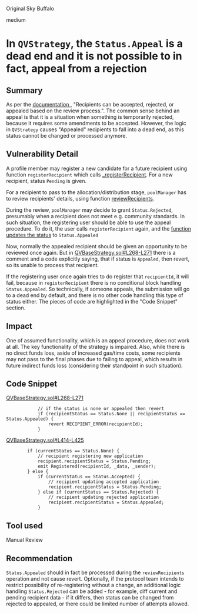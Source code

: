 Original Sky Buffalo

medium

# In `QVStrategy`, the `Status.Appeal` is a dead end and it is not possible to in fact, appeal from a rejection
## Summary
As per the [documentation ](https://github.com/sherlock-audit/2023-09-Gitcoin/blob/main/allo-v2/contracts/strategies/qv-base/README.md), "Recipients can be accepted, rejected, or appealed based on the review process.". The common sense behind an appeal is that it is a situation when something is temporarily rejected, because it requires some amendments to be accepted. However, the logic in `QVStrategy` causes "Appealed" recipients to fall into a dead end, as this status cannot be changed or processed anymore.

## Vulnerability Detail
A profile member may register a new candidate for a future recipient using function `registerRecipient` which calls [_registerRecipient](https://github.com/sherlock-audit/2023-09-Gitcoin/blob/main/allo-v2/contracts/strategies/qv-base/QVBaseStrategy.sol#L369). For a new recipient, status `Pending` is given.

For a recipient to pass to the allocation/distribution stage, `poolManager` has to review recipients' details, using function [reviewRecipients](https://github.com/sherlock-audit/2023-09-Gitcoin/blob/main/allo-v2/contracts/strategies/qv-base/QVBaseStrategy.sol#L254). 

During the review, `poolManager` may decide to grant `Status.Rejected`, presumably when a recipient does not meet e.g. community standards.
In such situation, the registering user should be able to use the appeal procedure. To do it, the user calls `registerRecipient` again, and the [function updates the status](https://github.com/sherlock-audit/2023-09-Gitcoin/blob/main/allo-v2/contracts/strategies/qv-base/QVBaseStrategy.sol#L422-L425) to `Status.Appealed`

Now, normally the appealed recipient should be given an opportunity to be reviewed once again. But in [QVBaseStrategy.sol#L268-L271](https://github.com/sherlock-audit/2023-09-Gitcoin/blob/main/allo-v2/contracts/strategies/qv-base/QVBaseStrategy.sol#L268-L271) there is a comment and a code explicitly saying, that if status is `Appealed`, then revert, so its unable to process that recipient.

If the registering user once again tries to do register that `recipientId`, it will fail, because in `registerRecipient` there is no conditional block handling `Status.Appealed`. So technically, if someone appeals, the submission will go to a dead end by default, and there is no other code handling this type of status either. The pieces of code are highlighted in the "Code Snippet" section.


## Impact
One of assumed functionality, which is an appeal procedure, does not work at all. The key functionality of the strategy is impaired. Also, while there is no direct funds loss, aside of increased gas/time costs, some recipients may not pass to the final phases due to failing to appeal, which results in future indirect funds loss (considering their standpoint in such situation). 

## Code Snippet

[QVBaseStrategy.sol#L268-L271](https://github.com/sherlock-audit/2023-09-Gitcoin/blob/main/allo-v2/contracts/strategies/qv-base/QVBaseStrategy.sol#L268-L271)
```solidity
            // if the status is none or appealed then revert
            if (recipientStatus == Status.None || recipientStatus == Status.Appealed) {
                revert RECIPIENT_ERROR(recipientId);
            }
```

[QVBaseStrategy.sol#L414-L425](https://github.com/sherlock-audit/2023-09-Gitcoin/blob/main/allo-v2/contracts/strategies/qv-base/QVBaseStrategy.sol#L414-L425)
```solidity
        if (currentStatus == Status.None) {
            // recipient registering new application
            recipient.recipientStatus = Status.Pending;
            emit Registered(recipientId, _data, _sender);
        } else {
            if (currentStatus == Status.Accepted) {
                // recipient updating accepted application
                recipient.recipientStatus = Status.Pending;
            } else if (currentStatus == Status.Rejected) {
                // recipient updating rejected application
                recipient.recipientStatus = Status.Appealed;
            }
```


## Tool used
Manual Review

## Recommendation
`Status.Appealed` should in fact be processed during the `reviewRecipients` operation and not cause revert.
Optionally, if the protocol team intends to restrict possibility of re-registering without a change, an additional logic handling `Status.Rejected` can be added - for example, diff current and pending recipient data - if it differs, then status can be changed from rejected to appealed, or there could be limited number of attempts allowed.
